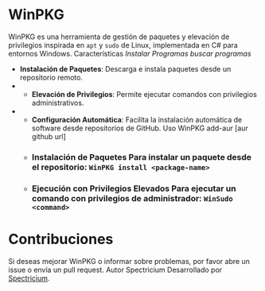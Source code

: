 # WinPKG
WinPKG es una herramienta de gestión de paquetes y elevación de privilegios inspirada en `apt` y `sudo` de Linux, implementada en C# para entornos Windows. Características 
   *Instalar Programas*
   *buscar programas*
* **Instalación de Paquetes**: Descarga e instala paquetes desde un repositorio remoto.
* * **Elevación de Privilegios**: Permite ejecutar comandos con privilegios administrativos.
* * **Configuración Automática**: Facilita la instalación automática de software desde repositorios de GitHub. Uso WinPKG add-aur [aur github url]
  * ### Instalación de Paquetes Para instalar un paquete desde el repositorio: ``WinPKG install <package-name>``
  * ### Ejecución con Privilegios Elevados Para ejecutar un comando con privilegios de administrador: ``WinSudo <command>``
# Contribuciones
Si deseas mejorar WinPKG o informar sobre problemas, por favor abre un issue o envía un pull request. Autor Spectricium Desarrollado por [Spectricium](https://github.com/Spectricium).

